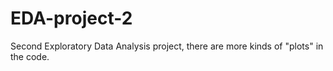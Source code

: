 EDA-project-2
=============

Second Exploratory Data Analysis project, there are more kinds of "plots" in the code.
